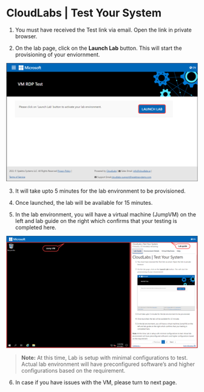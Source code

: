 # CloudLabs | Test Your System
		
1. You must have received the Test link via email. Open the link in private browser.

2. On the lab page, click on the **Launch Lab** button. This will start the provisioning of your enviornment.

  ![](media/image1.png)

3. It will take upto 5 minutes for the lab environment to be provisioned.

4. Once launched, the lab will be available for 15 minutes. 

5. In the lab environment, you will have a virtual machine (JumpVM) on the left and lab guide on the right which confirms that your testing is completed here. 

  ![](media/image001.png)

> **Note:** At this time, Lab is setup with minimal configurations to test. Actual lab environment will have preconfigured software’s and higher configurations based on the requirement.


6. In case if you have issues with the VM, please turn to next page.
